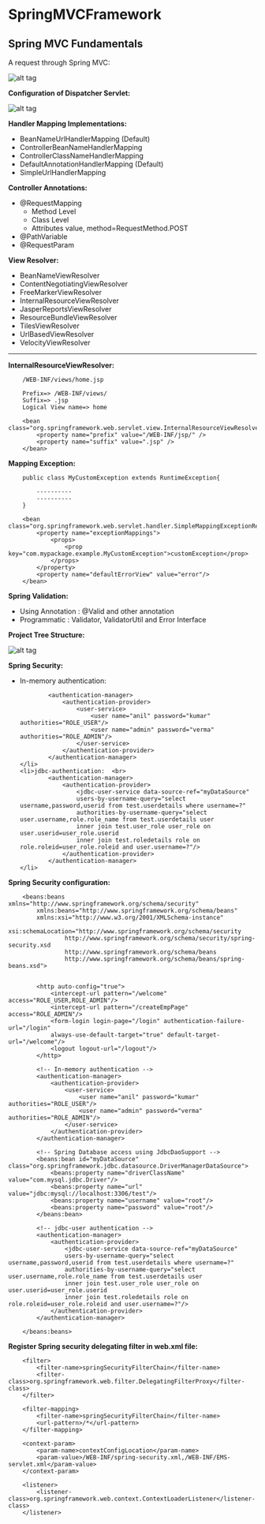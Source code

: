 # SpringMVCFramework

Spring MVC Fundamentals
------------------------
<p> A request through Spring MVC: </p>

![alt tag](https://github.com/sendkumaranil/SpringMVCFramework/blob/master/mvc_control_flow.png)

<b>Configuration of Dispatcher Servlet:</b><br>

![alt tag](https://github.com/sendkumaranil/SpringMVCFramework/blob/master/web.png)

<b>Handler Mapping Implementations:</b><br>
<ul>
	<li>BeanNameUrlHandlerMapping (Default)</li>
	<li>ControllerBeanNameHandlerMapping</li>
	<li>ControllerClassNameHandlerMapping</li>
	<li>DefaultAnnotationHandlerMapping (Default)</li>
	<li>SimpleUrlHandlerMapping</li>
</ul>

<b>Controller Annotations:</b><br>
<ul>
	<li>@RequestMapping
		<ul>
			<li>Method Level</li>
			<li>Class Level</li>
			<li>Attributes value, method=RequestMethod.POST</li>
		</ul>
	</li>
	<li>@PathVariable</li>
	<li>@RequestParam</li>
</ul>

<b>View Resolver:</b><br>
<ul>
	<li>BeanNameViewResolver</li>
	<li>ContentNegotiatingViewResolver</li>
	<li>FreeMarkerViewResolver</li>
	<li>InternalResourceViewResolver</li>
	<li>JasperReportsViewResolver</li>
	<li>ResourceBundleViewResolver</li>
	<li>TilesViewResolver</li>
	<li>UrlBasedViewResolver</li>
	<li>VelocityViewResolver</li>
</ul>
<hr>
<b>InternalResourceViewResolver:</b><br>

		/WEB-INF/views/home.jsp
		
		Prefix=> /WEB-INF/views/
		Suffix=> .jsp
		Logical View name=> home
		
		<bean class="org.springframework.web.servlet.view.InternalResourceViewResolver">
			<property name="prefix" value="/WEB-INF/jsp/" />
			<property name="suffix" value=".jsp" />
		</bean>
		
<b>Mapping Exception:</b><br>

		public class MyCustomException extends RuntimeException{
			
			----------
			----------
		}
		
		<bean class="org.springframework.web.servlet.handler.SimpleMappingExceptionResolver">
			<property name="exceptionMappings">
				<props>
					<prop key="com.mypackage.example.MyCustomException">customException</prop>
				</props>
			</property>
			<property name="defaultErrorView" value="error"/>
		</bean>
		

<b>Spring Validation:</b><br>
<ul>
	<li>Using Annotation : @Valid and other annotation</li>
	<li>Programmatic : Validator, ValidatorUtil and Error Interface</li>
</ul>

<b>Project Tree Structure:</b><br>

![alt tag](https://github.com/sendkumaranil/SpringMVCFramework/blob/master/ProjectExplorer.PNG)

<b>Spring Security:</b>
<ul>
	<li>In-memory authentication: <br>
	
			<authentication-manager>
				<authentication-provider>
					<user-service>
						<user name="anil" password="kumar" authorities="ROLE_USER"/>
						<user name="admin" password="verma" authorities="ROLE_ADMIN"/>
					</user-service>
				</authentication-provider>
			</authentication-manager>	
	</li>
	<li>jdbc-authentication:  <br>
			<authentication-manager>
				<authentication-provider>
					<jdbc-user-service data-source-ref="myDataSource" 
					users-by-username-query="select username,password,userid from test.userdetails where username=?"
					authorities-by-username-query="select user.username,role.role_name from test.userdetails user 
					inner join test.user_role user_role on user.userid=user_role.userid
					inner join test.roledetails role on role.roleid=user_role.roleid and user.username=?"/>
				</authentication-provider>
			</authentication-manager>
	</li>
</ul>

<b>Spring Security configuration:</b><br>
		
		<beans:beans xmlns="http://www.springframework.org/schema/security"
			xmlns:beans="http://www.springframework.org/schema/beans" 
			xmlns:xsi="http://www.w3.org/2001/XMLSchema-instance"
			xsi:schemaLocation="http://www.springframework.org/schema/security 
					http://www.springframework.org/schema/security/spring-security.xsd
					http://www.springframework.org/schema/beans 
					http://www.springframework.org/schema/beans/spring-beans.xsd">
		 
		 
			<http auto-config="true">
				<intercept-url pattern="/welcome" access="ROLE_USER,ROLE_ADMIN"/>
				<intercept-url pattern="/createEmpPage" access="ROLE_ADMIN"/>
				<form-login login-page="/login" authentication-failure-url="/login" 
				always-use-default-target="true" default-target-url="/welcome"/>
				<logout logout-url="/logout"/>
			</http>
			
			<!-- In-memory authentication -->
			<authentication-manager>
				<authentication-provider>
					<user-service>
						<user name="anil" password="kumar" authorities="ROLE_USER"/>
						<user name="admin" password="verma" authorities="ROLE_ADMIN"/>
					</user-service>
				</authentication-provider>
			</authentication-manager>
			
			<!-- Spring Database access using JdbcDaoSupport -->
			<beans:bean id="myDataSource" class="org.springframework.jdbc.datasource.DriverManagerDataSource">
				<beans:property name="driverClassName" value="com.mysql.jdbc.Driver"/>
				<beans:property name="url" value="jdbc:mysql://localhost:3306/test"/>
				<beans:property name="username" value="root"/>
				<beans:property name="password" value="root"/>
			</beans:bean>
			
			<!-- jdbc-user authentication -->
			<authentication-manager>
				<authentication-provider>
					<jdbc-user-service data-source-ref="myDataSource" 
					users-by-username-query="select username,password,userid from test.userdetails where username=?"
					authorities-by-username-query="select user.username,role.role_name from test.userdetails user 
					inner join test.user_role user_role on user.userid=user_role.userid
					inner join test.roledetails role on role.roleid=user_role.roleid and user.username=?"/>
				</authentication-provider>
			</authentication-manager>
	
		</beans:beans>
	
<b>Register Spring security delegating filter in web.xml file:</b><br>

		<filter>
			<filter-name>springSecurityFilterChain</filter-name>
			<filter-class>org.springframework.web.filter.DelegatingFilterProxy</filter-class>
		</filter>
	 
		<filter-mapping>
			<filter-name>springSecurityFilterChain</filter-name>
			<url-pattern>/*</url-pattern>
		</filter-mapping>
		
		<context-param>
			<param-name>contextConfigLocation</param-name>
			<param-value>/WEB-INF/spring-security.xml,/WEB-INF/EMS-servlet.xml</param-value>
		</context-param>
		
		<listener>
			<listener-class>org.springframework.web.context.ContextLoaderListener</listener-class>
		</listener>



